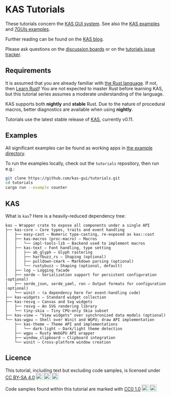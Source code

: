 # KAS Tutorials

These tutorials concern the [KAS GUI system](https://github.com/kas-gui/kas).
See also the [KAS examples](https://github.com/kas-gui/kas/tree/master/kas-wgpu/examples)
and [7GUIs examples](https://github.com/kas-gui/7guis/).

Further reading can be found on the [KAS blog](https://kas-gui.github.io/blog/).

Please ask questions on the [discussion boards](https://github.com/kas-gui/tutorials/discussions/)
or on the [tutorials issue tracker](https://github.com/kas-gui/tutorials/discussions/1).

## Requirements

It is assumed that you are already familiar with [the Rust language](https://www.rust-lang.org/).
If not, then [Learn Rust](https://www.rust-lang.org/learn)!
You are not expected to master Rust before learning KAS, but this tutorial
series assumes a moderate understanding of the language.

KAS supports both **nightly** and **stable** Rust. Due to the nature of
procedural macros, better diagnostics are available when using **nightly**.

Tutorials use the latest stable release of [KAS](https://github.com/kas-gui/kas),
currently v0.11.

## Examples

All significant examples can be found as working apps in [the example directory](https://github.com/kas-gui/tutorials/tree/master/examples).

To run the examples locally, check out the `tutorials` repository, then run e.g.:
```sh
git clone https://github.com/kas-gui/tutorials.git
cd tutorials
cargo run --example counter
```

## KAS

What is `kas`? Here is a heavily-reduced dependency tree:
```plain
kas — Wrapper crate to expose all components under a single API
├── kas-core — Core types, traits and event handling
│   ├── easy-cast — Numeric type-casting, re-exposed as kas::cast
│   ├── kas-macros (proc-macro) — Macros
│   │   └── impl-tools-lib — Backend used to implement macros
│   ├── kas-text — Font handling, type setting
│   │   ├── ab_glyph — Glyph rastering
│   │   ├── harfbuzz_rs — Shaping (optional)
│   │   ├── pulldown-cmark — Markdown parsing (optional)
│   │   └── rustybuzz — Shaping (optional, default)
│   ├── log — Logging facade
│   ├── serde — Serialization support for persistent configuration (optional)
│   ├── serde_json, serde_yaml, ron — Output formats for configuration (optional)
│   └── winit — (a dependency here for event-handling code)
├── kas-widgets — Standard widget collection
├── kas-resvg — Canvas and Svg widgets
│   ├── resvg — An SVG rendering library
│   └── tiny-skia — Tiny CPU-only Skia subset
├── kas-view — "View widgets" over synchronized data models (optional)
└── kas-wgpu — Shell over Winit and WGPU; draw API implementation
    ├── kas-theme — Theme API and implementations
    │   └── dark-light — Dark/light theme detection
    ├── wgpu — Rusty WebGPU API wrapper
    ├── window_clipboard — Clipboard integration
    └── winit — Cross-platform window creation
```


## Licence

<p xmlns:cc="http://creativecommons.org/ns#" xmlns:dct="http://purl.org/dc/terms/"><span property="dct:title">This tutorial, including text but excluding code samples, </span> is licensed under <a href="http://creativecommons.org/licenses/by-sa/4.0/?ref=chooser-v1" target="_blank" rel="license noopener noreferrer" style="display:inline-block;">CC BY-SA 4.0<img style="height:22px!important;margin-left:3px;vertical-align:text-bottom;" src="https://mirrors.creativecommons.org/presskit/icons/cc.svg?ref=chooser-v1"><img style="height:22px!important;margin-left:3px;vertical-align:text-bottom;" src="https://mirrors.creativecommons.org/presskit/icons/by.svg?ref=chooser-v1"><img style="height:22px!important;margin-left:3px;vertical-align:text-bottom;" src="https://mirrors.creativecommons.org/presskit/icons/sa.svg?ref=chooser-v1"></a></p> 

<p xmlns:cc="http://creativecommons.org/ns#" xmlns:dct="http://purl.org/dc/terms/"><span property="dct:title">Code samples found within this tutorial</span> are marked with <a href="http://creativecommons.org/publicdomain/zero/1.0?ref=chooser-v1" target="_blank" rel="license noopener noreferrer" style="display:inline-block;">CC0 1.0<img style="height:22px!important;margin-left:3px;vertical-align:text-bottom;" src="https://mirrors.creativecommons.org/presskit/icons/cc.svg?ref=chooser-v1"><img style="height:22px!important;margin-left:3px;vertical-align:text-bottom;" src="https://mirrors.creativecommons.org/presskit/icons/zero.svg?ref=chooser-v1"></a></p> 
